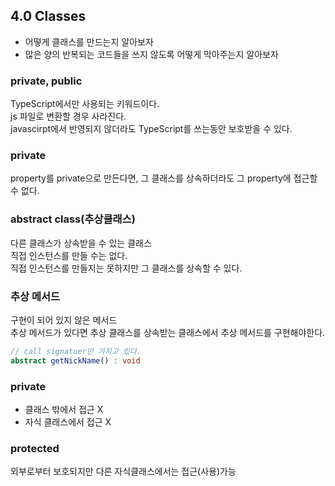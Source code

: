 ## 4.0 Classes
- 어떻게 클래스를 만드는지 알아보자
- 많은 양의 반복되는 코드들을 쓰지 않도록 어떻게 막아주는지 알아보자


### private, public  
TypeScript에서만 사용되는 키워드이다.  
js 파일로 변환할 경우 사라진다.  
javascirpt에서 반영되지 않더라도 TypeScript를 쓰는동안 보호받을 수 있다.

### private  
property를 private으로 만든다면, 그 클래스를 상속하더라도 그 property에 접근할 수 없다.


### abstract class(추상클래스)  
다른 클래스가 상속받을 수 있는 클래스  
직접 인스턴스를 만들 수는 없다.  
직접 인스턴스를 만들지는 못하지만 그 클래스를 상속할 수 있다.   

### 추상 메서드
구현이 되어 있지 않은 메서드  
추상 메서드가 있다면 추상 클래스를 상속받는 클래스에서 추상 메서드를 구현해야한다.  

```TypeScript
// call signatuer만 가지고 있다.
abstract getNickName() : void
```

### private
- 클래스 밖에서 접근 X
- 자식 클래스에서 접근 X

### protected
외부로부터 보호되지만 다른 자식클래스에서는 접근(사용)가능 
